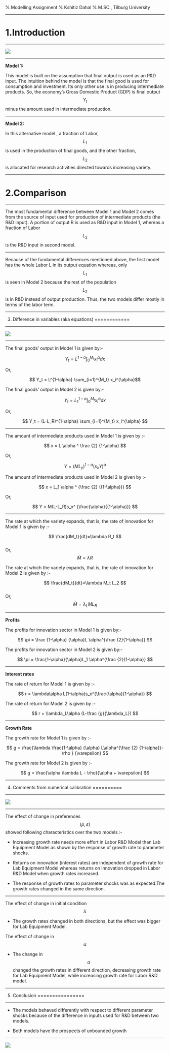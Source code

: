 % Modelling Assignment 
% Kshitiz Dahal
% M.SC., Tilburg University

-------

1.Introduction 
===
---------------------------

![](images\introduction.jpg)

----------------------------

**Model 1:**

This model is built on
the assumption that final output is used as an R&D input. The intuition
behind the model is that the final good is used for consumption and
investment. Its only other use is in producing intermediate products.
So, the economy’s Gross Domestic Product (GDP) is final output $$ Y_t $$
minus the amount used in intermediate production.

--------

**Model 2:**

In this alternative model , a
fraction of Labor, $$ L_1 $$ is used in the production of final goods, and
the other fraction, $$ L_2 $$ is allocated for research activities
directed towards increasing variety.

-----------

2.Comparison 
============

---

The most fundamental difference between Model 1 and Model 2 comes from
the source of input used for production of intermediate products (the
R&D input). A portion of output R is used as R&D input in Model 1,
whereas a fraction of Labor $$ L_2 $$ is the R&D input in second model.

----

Because of the fundamental differences mentioned above, the first model
has the whole Labor L in its output equation whereas, only $$ L_1 $$ is
seen in Model 2 because the rest of the population $$ L_2 $$ is in R&D
instead of output production. Thus, the two models differ mostly in
terms of the labor term.

------------

3. Difference in variables (aka equations)
============

-------

![](images\equation.jpg)

------

The final goods’ output in Model 1 is given by:-

$$ Y_t = L^{1-\alpha}\int_{0}^{M_t}x_i^{\alpha}dx $$

Or,

$$ Y_t = L^{1-\alpha} \sum_{i=1}^{M_t} x_i^{\alpha}$$

The final goods’ output in Model 2 is given by:-

$$ Y_t = L_1^{1-\alpha}\int_{0}^{M_t}x_i^{\alpha}dx $$

Or,

$$ Y_t = (L-L_R)^{1-\alpha} \sum_{i=1}^{M_t} x_i^{\alpha} $$

------

The amount of intermediate products used in Model 1 is given by :-

$$ x = L \alpha ^ \frac {2} {1-\alpha} $$

Or,

$$ Y = (ML_y)^{1-\alpha} (s_x Y)^{\alpha} $$

The amount of intermediate products used in Model 2 is given by :-

$$ x = L_1 \alpha ^ {\frac {2} {(1-\alpha)}} $$

Or,

$$ Y = M(L-L_R)s_x^ {\frac{\alpha}{(1-\alpha)}} $$

----------

The rate at which the variety expands, that is, the rate of innovation
for Model 1 is given by :-

$$ \frac{dM_t}{dt}=\lambda R_t $$  
Or,  
$$ \dot{M}=\lambda R  $$

The rate at which the variety expands, that is, the rate of innovation
for Model 2 is given by :-

$$ \frac{dM_t}{dt}=\lambda M_t L_2 $$  
Or,  
$$ \dot{M}=\lambda_L M L_R  $$

----------

**Profits**


The profits for innovation sector in Model 1 is given by:-

$$ \pi = \frac {1-\alpha} {\alpha}L \alpha^{\frac {2}{1-\alpha}} $$

The profits for innovation sector in Model 2 is given by:-

$$ \pi = \frac{1-\alpha}{\alpha}L_1 \alpha^{\frac {2}{1-\alpha}} $$

-------

**Interest rates**


The rate of return for Model 1 is given by :-

$$ r = \lambda\alpha L(1-\alpha)s_x^{\frac{\alpha}{1-\alpha}} $$

The rate of return for Model 2 is given by :-

$$ r = \lambda_L\alpha (L-\frac {g}{\lambda_L}) $$

-----

**Growth Rate**


The growth rate for Model 1 is given by :-

$$ g = \frac{\lambda \frac{1-\alpha} {\alpha} L\alpha^{\frac {2} {1-\alpha}}-\rho } {\varepsilon} $$

The growth rate for Model 2 is given by :-

$$ g = \frac{\alpha \lambda L - \rho}{\alpha + \varepsilon} $$

----

4. Comments from numerical calibration
==========
-----------

![](images\excelgraph.png)

-----------

The effect of change in preferences $$ (\rho ,  \varepsilon) $$
showed following characteristics over the two models :-

-   Increasing growth rate needs more effort in Labor R&D Model than Lab Equipment Model as shown by the response of growth rate to parameter shocks.

<!-- -->

-   Returns on innovation (interest rates) are independent of growth rate for Lab Equipment Model whereas returns on innovation dropped in Labor R&D Model when growth rates increased.

<!-- -->

-   The response of growth rates to parameter shocks was as expected.The growth rates changed in the same direction.

------------------

The effect of change in initial condition $$ \lambda $$

-   The growth rates changed in both directions, but the effect was bigger for Lab Equipment Model.

The effect of change in $$ \alpha $$

-   The change in $$ \alpha $$ changed the growth rates in different direction, decreasing growth rate for Lab Equipment Model, while increasing growth rate for Labor R&D model.

-----------------

5. Conclusion
================

-------------------

-   The models behaved differently with respect to different parameter shocks because of the difference in inputs used for R&D between two models.

-   Both models have the prospects of unbounded growth

---------------------------

![](images\thankyou.jpg)

